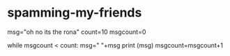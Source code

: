 # spamming-my-friends

msg="oh no its the rona"
count=10
msgcount=0


while msgcount < count:
    msg=" "+msg
    print (msg)
    msgcount=msgcount+1
